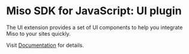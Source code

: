 # Miso SDK for JavaScript: UI plugin

The UI extension provides a set of UI components to help you integrate Miso to your sites quickly.

Visit [Documentation](https://misoai.github.io/miso-client-js-sdk/ui/) for details.
